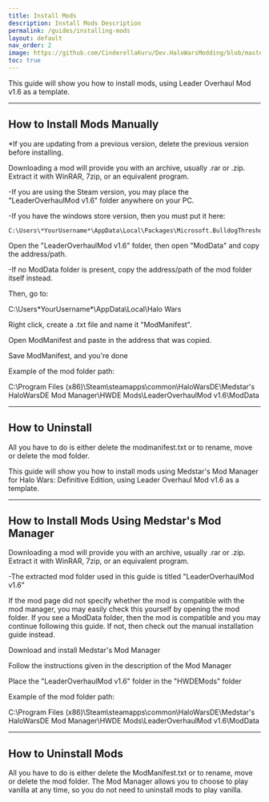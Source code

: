 ```yaml
---
title: Install Mods
description: Install Mods Description
permalink: /guides/installing-mods
layout: default
nav_order: 2
image: https://github.com/CinderellaKuru/Dev.HaloWarsModding/blob/master/resources/images/metadata/header.png
toc: true
---
```


This guide will show you how to install mods, using Leader Overhaul Mod v1.6 as a template.

***
<a name="HowToInstall"></a>
## How to Install Mods Manually

*If you are updating from a previous version, delete the previous version before installing.

Downloading a mod will provide you with an archive, usually .rar or .zip. Extract it with WinRAR, 7zip, or an equivalent program.

  -If you are using the Steam version, you may place the "LeaderOverhaulMod v1.6" folder anywhere on your PC. 

  -If you have the windows store version, then you must put it here:

    C:\Users\*YourUsername*\AppData\Local\Packages\Microsoft.BulldogThreshold_8wekyb3d8bbwe\LocalState

Open the "LeaderOverhaulMod v1.6" folder, then open "ModData" and copy the address/path. 
  
  -If no ModData folder is present, copy the address/path of the mod folder itself instead.

Then, go to:

C:\Users\*YourUsername*\AppData\Local\Halo Wars

Right click, create a .txt file and name it "ModManifest".

Open ModManifest and paste in the address that was copied.

Save ModManifest, and you're done

Example of the mod folder path:

C:\Program Files (x86)\Steam\steamapps\common\HaloWarsDE\Medstar's HaloWarsDE Mod Manager\HWDE Mods\LeaderOverhaulMod v1.6\ModData


***
<a name="HowToUninstall"></a>
## How to Uninstall

All you have to do is either delete the modmanifest.txt or to rename, move or delete the mod folder.


This guide will show you how to install mods using Medstar's Mod Manager for Halo Wars: Definitive Edition, using Leader Overhaul Mod v1.6 as a template.

***
<a name="HowToInstall"></a>
## How to Install Mods Using Medstar's Mod Manager

Downloading a mod will provide you with an archive, usually .rar or .zip. Extract it with WinRAR, 7zip, or an equivalent program.

  -The extracted mod folder used in this guide is titled "LeaderOverhaulMod v1.6"
  
If the mod page did not specify whether the mod is compatible with the mod manager, you may easily check this yourself by opening the mod folder. If you see a ModData folder, then the mod is compatible and you may continue following this guide. If not, then check out the manual installation guide instead.

Download and install Medstar's Mod Manager

Follow the instructions given in the description of the Mod Manager

Place the "LeaderOverhaulMod v1.6" folder in the "HWDEMods" folder

Example of the mod folder path:

C:\Program Files (x86)\Steam\steamapps\common\HaloWarsDE\Medstar's HaloWarsDE Mod Manager\HWDE Mods\LeaderOverhaulMod v1.6\ModData

***
<a name="HowToUninstall"></a>
## How to Uninstall Mods

All you have to do is either delete the ModManifest.txt or to rename, move or delete the mod folder. The Mod Manager allows you to choose to play vanilla at any time, so you do not need to uninstall mods to play vanilla.
